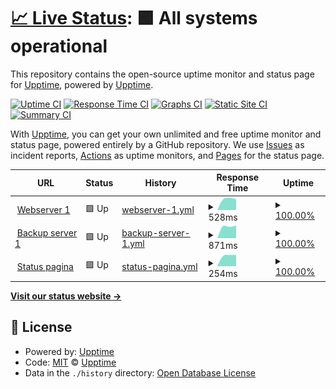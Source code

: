 # [📈 Live Status](https://status.jvis.nl): <!--live status--> **🟩 All systems operational**

This repository contains the open-source uptime monitor and status page for [Upptime](https://upptime.js.org), powered by [Upptime](https://github.com/upptime/upptime).

[![Uptime CI](https://github.com/jvinternetsolutions/status/workflows/Uptime%20CI/badge.svg)](https://github.com/jvinternetsolutions/status/actions?query=workflow%3A%22Uptime+CI%22)
[![Response Time CI](https://github.com/jvinternetsolutions/status/workflows/Response%20Time%20CI/badge.svg)](https://github.com/jvinternetsolutions/status/actions?query=workflow%3A%22Response+Time+CI%22)
[![Graphs CI](https://github.com/jvinternetsolutions/status/workflows/Graphs%20CI/badge.svg)](https://github.com/jvinternetsolutions/status/actions?query=workflow%3A%22Graphs+CI%22)
[![Static Site CI](https://github.com/jvinternetsolutions/status/workflows/Static%20Site%20CI/badge.svg)](https://github.com/jvinternetsolutions/status/actions?query=workflow%3A%22Static+Site+CI%22)
[![Summary CI](https://github.com/jvinternetsolutions/status/workflows/Summary%20CI/badge.svg)](https://github.com/jvinternetsolutions/status/actions?query=workflow%3A%22Summary+CI%22)

With [Upptime](https://upptime.js.org), you can get your own unlimited and free uptime monitor and status page, powered entirely by a GitHub repository. We use [Issues](https://github.com/upptime/upptime/issues) as incident reports, [Actions](https://github.com/jvinternetsolutions/status/actions) as uptime monitors, and [Pages](https://status.jvis.nl) for the status page.

<!--start: status pages-->
<!-- This summary is generated by Upptime (https://github.com/upptime/upptime) -->
<!-- Do not edit this manually, your changes will be overwritten -->
<!-- prettier-ignore -->
| URL | Status | History | Response Time | Uptime |
| --- | ------ | ------- | ------------- | ------ |
| <img alt="" src="https://favicons.githubusercontent.com/srv01.jvis.nl" height="13"> [Webserver 1](https://srv01.jvis.nl) | 🟩 Up | [webserver-1.yml](https://github.com/jvinternetsolutions/status/commits/HEAD/history/webserver-1.yml) | <details><summary><img alt="Response time graph" src="./graphs/webserver-1/response-time-week.png" height="20"> 528ms</summary><br><a href="https://status.jvis.nl/history/webserver-1"><img alt="Response time 528" src="https://img.shields.io/endpoint?url=https%3A%2F%2Fraw.githubusercontent.com%2Fjvinternetsolutions%2Fstatus%2FHEAD%2Fapi%2Fwebserver-1%2Fresponse-time.json"></a><br><a href="https://status.jvis.nl/history/webserver-1"><img alt="24-hour response time 528" src="https://img.shields.io/endpoint?url=https%3A%2F%2Fraw.githubusercontent.com%2Fjvinternetsolutions%2Fstatus%2FHEAD%2Fapi%2Fwebserver-1%2Fresponse-time-day.json"></a><br><a href="https://status.jvis.nl/history/webserver-1"><img alt="7-day response time 528" src="https://img.shields.io/endpoint?url=https%3A%2F%2Fraw.githubusercontent.com%2Fjvinternetsolutions%2Fstatus%2FHEAD%2Fapi%2Fwebserver-1%2Fresponse-time-week.json"></a><br><a href="https://status.jvis.nl/history/webserver-1"><img alt="30-day response time 528" src="https://img.shields.io/endpoint?url=https%3A%2F%2Fraw.githubusercontent.com%2Fjvinternetsolutions%2Fstatus%2FHEAD%2Fapi%2Fwebserver-1%2Fresponse-time-month.json"></a><br><a href="https://status.jvis.nl/history/webserver-1"><img alt="1-year response time 528" src="https://img.shields.io/endpoint?url=https%3A%2F%2Fraw.githubusercontent.com%2Fjvinternetsolutions%2Fstatus%2FHEAD%2Fapi%2Fwebserver-1%2Fresponse-time-year.json"></a></details> | <details><summary><a href="https://status.jvis.nl/history/webserver-1">100.00%</a></summary><a href="https://status.jvis.nl/history/webserver-1"><img alt="All-time uptime 100.00%" src="https://img.shields.io/endpoint?url=https%3A%2F%2Fraw.githubusercontent.com%2Fjvinternetsolutions%2Fstatus%2FHEAD%2Fapi%2Fwebserver-1%2Fuptime.json"></a><br><a href="https://status.jvis.nl/history/webserver-1"><img alt="24-hour uptime 100.00%" src="https://img.shields.io/endpoint?url=https%3A%2F%2Fraw.githubusercontent.com%2Fjvinternetsolutions%2Fstatus%2FHEAD%2Fapi%2Fwebserver-1%2Fuptime-day.json"></a><br><a href="https://status.jvis.nl/history/webserver-1"><img alt="7-day uptime 100.00%" src="https://img.shields.io/endpoint?url=https%3A%2F%2Fraw.githubusercontent.com%2Fjvinternetsolutions%2Fstatus%2FHEAD%2Fapi%2Fwebserver-1%2Fuptime-week.json"></a><br><a href="https://status.jvis.nl/history/webserver-1"><img alt="30-day uptime 100.00%" src="https://img.shields.io/endpoint?url=https%3A%2F%2Fraw.githubusercontent.com%2Fjvinternetsolutions%2Fstatus%2FHEAD%2Fapi%2Fwebserver-1%2Fuptime-month.json"></a><br><a href="https://status.jvis.nl/history/webserver-1"><img alt="1-year uptime 100.00%" src="https://img.shields.io/endpoint?url=https%3A%2F%2Fraw.githubusercontent.com%2Fjvinternetsolutions%2Fstatus%2FHEAD%2Fapi%2Fwebserver-1%2Fuptime-year.json"></a></details>
| <img alt="" src="https://favicons.githubusercontent.com/s3.eu-central-1.wasabisys.com" height="13"> [Backup server 1](https://s3.eu-central-1.wasabisys.com) | 🟩 Up | [backup-server-1.yml](https://github.com/jvinternetsolutions/status/commits/HEAD/history/backup-server-1.yml) | <details><summary><img alt="Response time graph" src="./graphs/backup-server-1/response-time-week.png" height="20"> 871ms</summary><br><a href="https://status.jvis.nl/history/backup-server-1"><img alt="Response time 871" src="https://img.shields.io/endpoint?url=https%3A%2F%2Fraw.githubusercontent.com%2Fjvinternetsolutions%2Fstatus%2FHEAD%2Fapi%2Fbackup-server-1%2Fresponse-time.json"></a><br><a href="https://status.jvis.nl/history/backup-server-1"><img alt="24-hour response time 871" src="https://img.shields.io/endpoint?url=https%3A%2F%2Fraw.githubusercontent.com%2Fjvinternetsolutions%2Fstatus%2FHEAD%2Fapi%2Fbackup-server-1%2Fresponse-time-day.json"></a><br><a href="https://status.jvis.nl/history/backup-server-1"><img alt="7-day response time 871" src="https://img.shields.io/endpoint?url=https%3A%2F%2Fraw.githubusercontent.com%2Fjvinternetsolutions%2Fstatus%2FHEAD%2Fapi%2Fbackup-server-1%2Fresponse-time-week.json"></a><br><a href="https://status.jvis.nl/history/backup-server-1"><img alt="30-day response time 871" src="https://img.shields.io/endpoint?url=https%3A%2F%2Fraw.githubusercontent.com%2Fjvinternetsolutions%2Fstatus%2FHEAD%2Fapi%2Fbackup-server-1%2Fresponse-time-month.json"></a><br><a href="https://status.jvis.nl/history/backup-server-1"><img alt="1-year response time 871" src="https://img.shields.io/endpoint?url=https%3A%2F%2Fraw.githubusercontent.com%2Fjvinternetsolutions%2Fstatus%2FHEAD%2Fapi%2Fbackup-server-1%2Fresponse-time-year.json"></a></details> | <details><summary><a href="https://status.jvis.nl/history/backup-server-1">100.00%</a></summary><a href="https://status.jvis.nl/history/backup-server-1"><img alt="All-time uptime 100.00%" src="https://img.shields.io/endpoint?url=https%3A%2F%2Fraw.githubusercontent.com%2Fjvinternetsolutions%2Fstatus%2FHEAD%2Fapi%2Fbackup-server-1%2Fuptime.json"></a><br><a href="https://status.jvis.nl/history/backup-server-1"><img alt="24-hour uptime 100.00%" src="https://img.shields.io/endpoint?url=https%3A%2F%2Fraw.githubusercontent.com%2Fjvinternetsolutions%2Fstatus%2FHEAD%2Fapi%2Fbackup-server-1%2Fuptime-day.json"></a><br><a href="https://status.jvis.nl/history/backup-server-1"><img alt="7-day uptime 100.00%" src="https://img.shields.io/endpoint?url=https%3A%2F%2Fraw.githubusercontent.com%2Fjvinternetsolutions%2Fstatus%2FHEAD%2Fapi%2Fbackup-server-1%2Fuptime-week.json"></a><br><a href="https://status.jvis.nl/history/backup-server-1"><img alt="30-day uptime 100.00%" src="https://img.shields.io/endpoint?url=https%3A%2F%2Fraw.githubusercontent.com%2Fjvinternetsolutions%2Fstatus%2FHEAD%2Fapi%2Fbackup-server-1%2Fuptime-month.json"></a><br><a href="https://status.jvis.nl/history/backup-server-1"><img alt="1-year uptime 100.00%" src="https://img.shields.io/endpoint?url=https%3A%2F%2Fraw.githubusercontent.com%2Fjvinternetsolutions%2Fstatus%2FHEAD%2Fapi%2Fbackup-server-1%2Fuptime-year.json"></a></details>
| <img alt="" src="https://favicons.githubusercontent.com/status.jvis.nl" height="13"> [Status pagina](https://status.jvis.nl) | 🟩 Up | [status-pagina.yml](https://github.com/jvinternetsolutions/status/commits/HEAD/history/status-pagina.yml) | <details><summary><img alt="Response time graph" src="./graphs/status-pagina/response-time-week.png" height="20"> 254ms</summary><br><a href="https://status.jvis.nl/history/status-pagina"><img alt="Response time 254" src="https://img.shields.io/endpoint?url=https%3A%2F%2Fraw.githubusercontent.com%2Fjvinternetsolutions%2Fstatus%2FHEAD%2Fapi%2Fstatus-pagina%2Fresponse-time.json"></a><br><a href="https://status.jvis.nl/history/status-pagina"><img alt="24-hour response time 254" src="https://img.shields.io/endpoint?url=https%3A%2F%2Fraw.githubusercontent.com%2Fjvinternetsolutions%2Fstatus%2FHEAD%2Fapi%2Fstatus-pagina%2Fresponse-time-day.json"></a><br><a href="https://status.jvis.nl/history/status-pagina"><img alt="7-day response time 254" src="https://img.shields.io/endpoint?url=https%3A%2F%2Fraw.githubusercontent.com%2Fjvinternetsolutions%2Fstatus%2FHEAD%2Fapi%2Fstatus-pagina%2Fresponse-time-week.json"></a><br><a href="https://status.jvis.nl/history/status-pagina"><img alt="30-day response time 254" src="https://img.shields.io/endpoint?url=https%3A%2F%2Fraw.githubusercontent.com%2Fjvinternetsolutions%2Fstatus%2FHEAD%2Fapi%2Fstatus-pagina%2Fresponse-time-month.json"></a><br><a href="https://status.jvis.nl/history/status-pagina"><img alt="1-year response time 254" src="https://img.shields.io/endpoint?url=https%3A%2F%2Fraw.githubusercontent.com%2Fjvinternetsolutions%2Fstatus%2FHEAD%2Fapi%2Fstatus-pagina%2Fresponse-time-year.json"></a></details> | <details><summary><a href="https://status.jvis.nl/history/status-pagina">100.00%</a></summary><a href="https://status.jvis.nl/history/status-pagina"><img alt="All-time uptime 100.00%" src="https://img.shields.io/endpoint?url=https%3A%2F%2Fraw.githubusercontent.com%2Fjvinternetsolutions%2Fstatus%2FHEAD%2Fapi%2Fstatus-pagina%2Fuptime.json"></a><br><a href="https://status.jvis.nl/history/status-pagina"><img alt="24-hour uptime 100.00%" src="https://img.shields.io/endpoint?url=https%3A%2F%2Fraw.githubusercontent.com%2Fjvinternetsolutions%2Fstatus%2FHEAD%2Fapi%2Fstatus-pagina%2Fuptime-day.json"></a><br><a href="https://status.jvis.nl/history/status-pagina"><img alt="7-day uptime 100.00%" src="https://img.shields.io/endpoint?url=https%3A%2F%2Fraw.githubusercontent.com%2Fjvinternetsolutions%2Fstatus%2FHEAD%2Fapi%2Fstatus-pagina%2Fuptime-week.json"></a><br><a href="https://status.jvis.nl/history/status-pagina"><img alt="30-day uptime 100.00%" src="https://img.shields.io/endpoint?url=https%3A%2F%2Fraw.githubusercontent.com%2Fjvinternetsolutions%2Fstatus%2FHEAD%2Fapi%2Fstatus-pagina%2Fuptime-month.json"></a><br><a href="https://status.jvis.nl/history/status-pagina"><img alt="1-year uptime 100.00%" src="https://img.shields.io/endpoint?url=https%3A%2F%2Fraw.githubusercontent.com%2Fjvinternetsolutions%2Fstatus%2FHEAD%2Fapi%2Fstatus-pagina%2Fuptime-year.json"></a></details>

<!--end: status pages-->

[**Visit our status website →**](https://status.jvis.nl)

## 📄 License

- Powered by: [Upptime](https://github.com/upptime/upptime)
- Code: [MIT](./LICENSE) © [Upptime](https://upptime.js.org)
- Data in the `./history` directory: [Open Database License](https://opendatacommons.org/licenses/odbl/1-0/)
